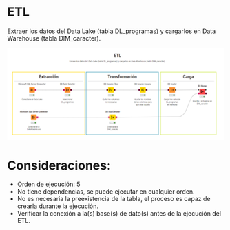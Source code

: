 # ETL

Extraer los datos del Data Lake (tabla DL_programas) y cargarlos en Data Warehouse (tabla DIM_caracter).

![Screenshot of a comment on a GitHub issue showing an image, added in the Markdown, of an Octocat smiling and raising a tentacle.](etl_dim_caracter.png)

# Consideraciones:

- Orden de ejecución: 5
- No tiene dependencias, se puede ejecutar en cualquier orden.
- No es necesaria la preexistencia de la tabla, el proceso es capaz de crearla durante la ejecución.
- Verificar la conexión a la(s) base(s) de dato(s) antes de la ejecución del ETL.
